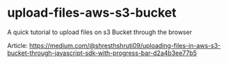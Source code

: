 # upload-files-aws-s3-bucket
A quick tutorial to upload files on s3 Bucket through the browser

Article: https://medium.com/@shresthshruti09/uploading-files-in-aws-s3-bucket-through-javascript-sdk-with-progress-bar-d2a4b3ee77b5
